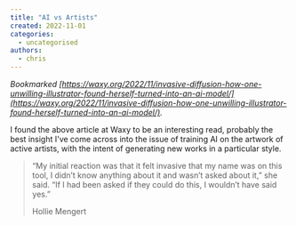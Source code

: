 ```yaml
---
title: "AI vs Artists"
created: 2022-11-01
categories: 
  - uncategorised
authors: 
  - chris
---
```


_Bookmarked [https://waxy.org/2022/11/invasive-diffusion-how-one-unwilling-illustrator-found-herself-turned-into-an-ai-model/](https://waxy.org/2022/11/invasive-diffusion-how-one-unwilling-illustrator-found-herself-turned-into-an-ai-model/)._

I found the above article at Waxy to be an interesting read, probably the best insight I've come across into the issue of training AI on the artwork of active artists, with the intent of generating new works in a particular style.

> “My initial reaction was that it felt invasive that my name was on this tool, I didn’t know anything about it and wasn’t asked about it,” she said. “If I had been asked if they could do this, I wouldn’t have said yes.”
> 
> Hollie Mengert
